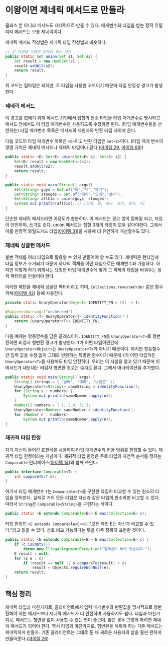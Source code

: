 # 이왕이면 제네릭 메서드로 만들라

클래스 뿐 아니라 메서드도 제네릭으로 만들 수 있다. 매개변수화 타입을 받는 정적 유틸리티 메서드는 보통 제네릭이다.

제네릭 메서드 작성법은 제네릭 타입 작성법과 비슷하다.

``` java
// 로 타입을 사용한 문제가 있는 코드
public static Set union(Set s1, Set s2) {
    Set result = new HashSet(s1);
    result.addAll(s2);
    return result;
}
```

위 코드는 컴파일은 되지만, 로 타입을 사용한 코드이기 때문에 타입 안정성 경고가 발생한다. 

### 제네릭 메서드

이 경고를 없애기 위해 메서드 선언에서 집합의 원소 타입을 타입 매개변수로 명시하고 메서드 안에서도 이 타입 매개변수만 사용하도록 수정하면 된다. (타입 매개변수들을 선언하는) 타입 매개변수 목록은 메서드의 제한자와 반환 타입 사이에 온다. 

다음 코드의 타입 매개변수 목록은 `<E>`이고 반환 타입은 `Set<E>`이다. (타입 매개 변수의 명명 규칙은 제네릭 메서드나 제네릭 타입이나 같다.([아이템 29](https://github.com/javabara/effective-java/blob/main/5/29.md), [아이템 68](https://github.com/javabara/effective-java/blob/main/9/68.md)))
``` java
public static <E> Set<E> union(Set<E> s1, Set<E> s2) {
    Set<E> result = new HashSet<>(s1);
    result.addAll(s2);
    return result;
}

public static void main(String[] args){
    Set<String> guys = Set.of("톰","딕","해리");
    Set<String> stooges = Set.of("래리","모에","컬리");
    Set<String> aflCio = union(guys, stooges);
    System.out.println(aflCio); // [모에, 톰, 해리, 래리, 컬리, 딕]
}
```

단순한 제네릭 메서드라면 이정도가 충분하다. 이 메서드는 경고 없이 컴파일 되고, 타입이 안전하며, 쓰기도 쉽다. union 메서드는 집합 3개의 타입이 모두 같아야한다. 그래서 이를 한정적 와일드카드 타입([아이템 31](https://github.com/javabara/effective-java/blob/main/5/31.md))을 사용해 더 유연하게 개선할수도 있다.

### 제네릭 싱글턴 메서드

불변 객체를 여러 타입으로 활용할 수 있게 만들어야 할 수도 있다. 제네릭은 런타임에 타입 정보가 소거되기 때문에 하나의 객체를 어떤 타입으로든 매개변수화 가능하다. 하지만 이렇게 하기 위해서는 요청한 타입 매개변수에 맞게 그 객체의 타입을 바꿔주는 정적 팩터리를 만들어야 한다.

이러한 패턴을 제네릭 싱글턴 팩터리라고 하며, `Collections.reverseOrder` 같은 함수 객체([아이템 42](https://github.com/javabara/effective-java/blob/main/7/42.md)) 등에 사용한다.

``` java
private static UnaryOperator<Object> IDENTITY_FN = (t) -> t;

@SuppressWarnings("unchecked")
public static <T> UnaryOperator<T> identityFunction() {
    return (UnaryOperator<T>) IDENTITY_FN;
}
```

다음 예제는 항등함수를 담은 클래스이다. `IDENTITY_FN`을 `UnaryOperator<T>`로 형변환하면 비검사 형변환 경고가 발생한다. `T`가 어떤 타입이던간에 `UnaryOperator<Object>`는 `UnaryOperator<T>`가 아니기 때문이다. 하지만 항등함수란 입력 값을 수정 없이 그대로 반환하는 특별한 함수이기 때문에 `T`가 어떤 타입이든 `UnaryOperator<T>`를 사용해도 타입 안전하다. 우리는 이 사실을 알고 있기 때문에 이 메서드가 내보내는 비검사 형변환 경고는 숨겨도 된다. 그래서 애너테이션을 추가했다.

``` java
public static void main(String[] args) { 
    String[] strings = { "삼베", "대마", "나일론" }; 
    UnaryOperator\<String\> sameString = identityFunction(); 
    for (String s : numbers) { 
        System.out.println(sameNumber.apply(n)); 
    } 
    Number[] numbers = { 1, 2.0, 3L }; 
    UnaryOperator<Number> sameNumber = identityFunction(); 
    for (Number n : numbers) 
        System.out.println(sameNumber.apply(n)); 
} 
```

### 재귀적 타입 한정

자기 자신이 들어간 표현식을 사용하여 타입 매개변수의 허용 범위를 한정할 수 있다. 재귀적 타입 한정이라는 개념이다. 재귀적 타입 한정은 주로 타입의 자연적 순서를 정하는 `Comparable` 인터페이스([아이템 14](https://github.com/javabara/effective-java/blob/main/3/14.md))와 함께 쓰인다.

``` java
public interface Comparable<T> {
    int compareTo(T o);
}
```

여기서 타입 매개변수 `T`는 `Comparable<T>`를 구현한 타입이 비교할 수 있는 원소의 타입을 정의한다. 실제로 거의 모든 타입은 자신과 같은 타입의 원소와만 비교할 수 있다. 따라서 `String`은 `Comparable<String>`을 구현하는 식이다. 

``` java
public static <E extends Comparable<E>> E max(Collection<E> c);
```

타입 한정인 `<E extends Comparable<E>>`는 "모든 타입 E는 자신과 비교할 수 있다."라고 읽을 수 있다. 상호 비교 가능하다는 뜻을 아주 정확히 표현한 것이다.

``` java
public static <E extends Comparable<E>> E max(Collection<E> c) { 
    if (c.isEmpty()) 
        throw new IllegalArgumentException("컬렉션이 비어 있습니다."); 
    E result = null; 
    for (E e : c) 
        if (result == null || e.compareTo(result) > 0) 
            result = Objects.requireNonNull(e); 
    return result; 
}
```

## 핵심 정리
제네릭 타입과 마찬가지로, 클라이언트에서 입력 매개변수와 반환값을 명시적으로 형변환해야 하는 메서드보다 제네릭 메서드가 더 안전하며 사용하기도 쉽다. 타입과 마찬가지로, 메서드도 형변환 없이 사용할 수 있는 편이 좋으며, 많은 경우 그렇게 하려면 제네릭 메서드가 되어야 한다. 역시 타입과 마찬가지로, 형변환을 해줘야 하는 기존 메서드는 제네릭하게 만들자. 기존 클라이언트는 그대로 둔 채 새로운 사용자의 삶을 훨씬 편하게 만들어준다.([아이템 26](https://github.com/javabara/effective-java/blob/main/5/26.md))